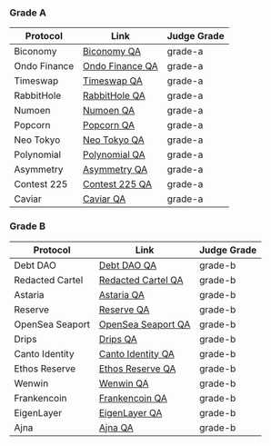 ### Grade A

| Protocol        | Link                                                                                                        | Judge Grade |
|-----------------|-------------------------------------------------------------------------------------------------------------|-------------|
| Biconomy        | [Biconomy QA](https://github.com/code-423n4/2023-01-biconomy-findings/blob/main/data/btk-Q.md)              | grade-a     |
| Ondo Finance    | [Ondo Finance QA](https://github.com/code-423n4/2023-01-ondo-findings/blob/main/data/btk-Q.md)              | grade-a     |
| Timeswap        | [Timeswap QA](https://github.com/code-423n4/2023-01-timeswap-findings/blob/main/data/btk-Q.md)              | grade-a     |
| RabbitHole      | [RabbitHole QA](https://github.com/code-423n4/2023-01-rabbithole-findings/blob/main/data/btk-Q.md)          | grade-a     |
| Numoen          | [Numoen QA](https://github.com/code-423n4/2023-01-numoen-findings/blob/main/data/btk-Q.md)                  | grade-a     |
| Popcorn         | [Popcorn QA](https://github.com/code-423n4/2023-01-popcorn-findings/blob/main/data/btk-Q.md)                | grade-a     |
| Neo Tokyo       | [Neo Tokyo QA](https://github.com/code-423n4/2023-03-neotokyo-findings/blob/main/data/btk-Q.md)             | grade-a     |
| Polynomial      | [Polynomial QA](https://github.com/code-423n4/2023-03-polynomial-findings/blob/main/data/btk-Q.md)          | grade-a     |
| Asymmetry       | [Asymmetry QA](https://github.com/code-423n4/2023-03-asymmetry-findings/blob/main/data/btk-Q.md)            | grade-a     |
| Contest 225     | [Contest 225 QA](https://github.com/code-423n4/2023-03-contest225-findings/blob/main/data/btk-Q.md)         | grade-a     |
| Caviar          | [Caviar QA](https://github.com/code-423n4/2023-04-caviar-findings/blob/main/data/btk-Q.md)                  | grade-a     |


### Grade B

| Protocol        | Link                                                                                                        | Judge Grade |
|-----------------|-------------------------------------------------------------------------------------------------------------|-------------|
| Debt DAO        | [Debt DAO QA](https://github.com/code-423n4/2022-11-debtdao-findings/blob/main/data/btk-Q.md)               | grade-b     |
| Redacted Cartel | [Redacted Cartel QA](https://github.com/code-423n4/2022-11-redactedcartel-findings/blob/main/data/btk-Q.md) | grade-b     |
| Astaria         | [Astaria QA](https://github.com/code-423n4/2023-01-astaria-findings/blob/main/data/btk-Q.md)                | grade-b     |
| Reserve         | [Reserve QA](https://github.com/code-423n4/2023-01-reserve-findings/blob/main/data/btk-Q.md)                | grade-b     |
| OpenSea Seaport | [OpenSea Seaport QA](https://github.com/code-423n4/2023-01-opensea-findings/blob/main/data/btk-Q.md)        | grade-b     |
| Drips           | [Drips QA](https://github.com/code-423n4/2023-01-drips-findings/blob/main/data/btk-Q.md)                    | grade-b     |
| Canto Identity  | [Canto Identity QA](https://github.com/code-423n4/2023-01-canto-identity-findings/blob/main/data/btk-Q.md)  | grade-b     |
| Ethos Reserve   | [Ethos Reserve QA](https://github.com/code-423n4/2023-02-ethos-findings/blob/main/data/btk-Q.md)            | grade-b     |
| Wenwin          | [Wenwin QA](https://github.com/code-423n4/2023-03-wenwin-findings/blob/main/data/btk-Q.md)                  | grade-b     |
| Frankencoin     | [Frankencoin QA](https://github.com/code-423n4/2023-04-frankencoin-findings/issues/529)                     | grade-b     |
| EigenLayer      | [EigenLayer QA](https://github.com/code-423n4/2023-04-eigenlayer-findings/blob/main/data/btk-Q.md)          | grade-b     |
| Ajna            | [Ajna QA](https://github.com/code-423n4/2023-05-ajna-findings/issues/462)                                   | grade-b     |

